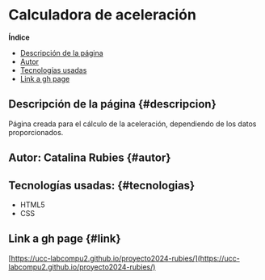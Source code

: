 # Calculadora de aceleración

**Índice**
- [Descripción de la página](#descripcion)
- [Autor](#autor)
- [Tecnologías usadas](#tecnologias)
- [Link a gh page](#link)

## Descripción de la página {#descripcion}
Página creada para el cálculo de la aceleración, dependiendo de los datos proporcionados.

## Autor: Catalina Rubies {#autor}

## Tecnologías usadas: {#tecnologias}
- HTML5
- CSS

## Link a gh page {#link}
[https://ucc-labcompu2.github.io/proyecto2024-rubies/](https://ucc-labcompu2.github.io/proyecto2024-rubies/)